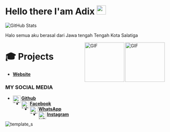 # Hello there I'am Adix <img src="https://github.com/TheDudeThatCode/TheDudeThatCode/blob/master/Assets/Hi.gif" width="29px">

![GitHub Stats](https://github-readme-stats.vercel.app/api?username=NT4PS&theme=onedark&count_private=true&include_all_commits=true)

Halo semua aku berasal dari Jawa tengah Tengah Kota Salatiga

<img align="right" alt="GIF" height="125px" src="https://i.giphy.com/media/LMt9638dO8dftAjtco/200.webp" />
<img align="right" alt="GIF" height="125px" src="https://media3.giphy.com/media/ln7z2eWriiQAllfVcn/200w.webp" />


# 🎓 Projects

- [**Website**](https://adix.github.io)


### MY SOCIAL MEDIA
* [<img alt="NT4PS's Github" align="left" width="24px" src="https://cdn.jsdelivr.net/npm/simple-icons@v3/icons/github.svg" /> <b>Github</b>](https://github.com/NT4PS)<br />
* [<img alt="NT4PS's Facebook" align="left" width="24px" src="https://cdn.jsdelivr.net/npm/simple-icons@v3/icons/facebook.svg" /> <b>Facebook</b>](https://www.facebook.com/adi.paijo.16503)<br />
* [<img alt="NT4PS's Whatsapp" align="left" width="24px" src="https://cdn.jsdelivr.net/npm/simple-icons@v3/icons/whatsapp.svg" /> <b>WhatsApp</b>](https://wa.me/6289688040372?text=Asalamualaikum+bang)<br />
* [<img alt="NTAPS's Instagram" align="left" width="24px" src="https://cdn.jsdelivr.net/npm/simple-icons@v3/icons/instagram.svg" /> <b>Instagram</b>](https://Instagram.com/ctr_adix)<br />

![template_s](https://user-images.githubusercontent.com/52023076/93980625-b4ff2180-fd33-11ea-873d-9570cbdd30e9.gif)
